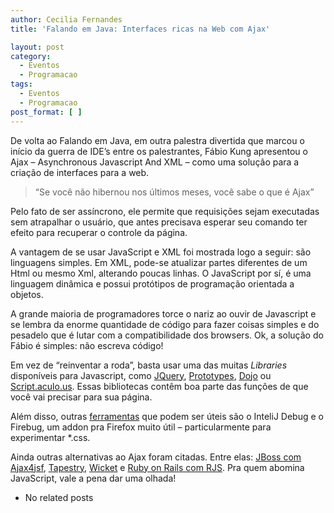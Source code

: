 ```yaml
---
author: Cecilia Fernandes
title: 'Falando em Java: Interfaces ricas na Web com Ajax'

layout: post
category:
  - Eventos
  - Programacao
tags:
  - Eventos
  - Programacao
post_format: [ ]
---
```

De volta ao Falando em Java, em outra palestra divertida que marcou o início da guerra de IDE’s entre os palestrantes, Fábio Kung apresentou o Ajax – Asynchronous Javascript And XML – como uma solução para a criação de interfaces para a web.

> “Se você não hibernou nos últimos meses, você sabe o que é Ajax”

Pelo fato de ser assíncrono, ele permite que requisições sejam executadas sem atrapalhar o usuário, que antes precisava esperar seu comando ter efeito para recuperar o controle da página.

A vantagem de se usar JavaScript e XML foi mostrada logo a seguir: são linguagens simples. Em XML, pode-se atualizar partes diferentes de um Html ou mesmo Xml, alterando poucas linhas. O JavaScript por sí, é uma linguagem dinâmica e possui protótipos de programação orientada a objetos.

A grande maioria de programadores torce o nariz ao ouvir de Javascript e se lembra da enorme quantidade de código para fazer coisas simples e do pesadelo que é lutar com a compatibilidade dos browsers. Ok, a solução do Fábio é simples: não escreva código!

Em vez de “reinventar a roda”, basta usar uma das muitas *Libraries* disponíveis para Javascript, como [JQuery][1], [Prototypes][2], [Dojo][3] ou [Script.aculo.us][4]. Essas bibliotecas contêm boa parte das funções de que você vai precisar para sua página.

Além disso, outras [ferramentas][5] que podem ser úteis são o InteliJ Debug e o Firebug, um addon pra Firefox muito útil – particularmente para experimentar *.css.

Ainda outras alternativas ao Ajax foram citadas. Entre elas: [JBoss com Ajax4jsf][6], [Tapestry][7], [Wicket][5] e [Ruby on Rails com RJS][8]. Pra quem abomina JavaScript, vale a pena dar uma olhada! 

*   No related posts












 [1]: http://jquery.com/
 [2]: http://www.prototypejs.org/
 [3]: http://dojotoolkit.org/
 [4]: http://script.aculo.us/
 [5]: http://wicket.sourceforge.net/
 [6]: http://labs.jboss.com/jbossajax4jsf/
 [7]: http://tapestry.apache.org/
 [8]: http://www.codyfauser.com/2005/12/05/rjs-templates-plugin-subversion-repository





